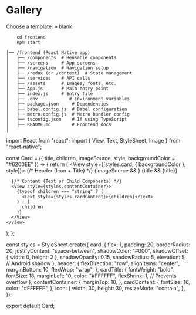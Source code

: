 # Gallery

Choose a template: » blank  
```
    cd frontend
    npm start 
```

```
│── /frontend (React Native app)
│   ├── /components  # Reusable components
│   ├── /screens     # App screens
│   ├── /navigation  # Navigation setup
│   ├── /redux (or /context)  # State management
│   ├── /services    # API calls
│   ├── /assets      # Images, fonts, etc.
│   ├── App.js       # Main entry point
│   ├── index.js     # Entry file
│   ├── .env            # Environment variables
│   ├── package.json     # Dependencies
│   ├── babel.config.js  # Babel configuration
│   ├── metro.config.js  # Metro bundler config
│   ├── tsconfig.json    # If using TypeScript
│   ├── README.md        # Frontend docs
│
```
import React from "react";
import { View, Text, StyleSheet, Image } from "react-native";

const Card = ({ title, children, imageSource, style, backgroundColor = "#6200EE" }) => {
  return (
    <View style={[styles.card, { backgroundColor }, style]}>
      {/* Header (Icon + Title) */}
      <View style={styles.header}>
        {imageSource && <Image source={imageSource} style={styles.icon} />}
        {title && <Text style={styles.cardTitle}>{title}</Text>}
      </View>

      {/* Content (Text or Child Components) */}
      <View style={styles.contentContainer}>
        {typeof children === "string" ? (
          <Text style={styles.cardContent}>{children}</Text>
        ) : (
          children
        )}
      </View>
    </View>
  );
};

const styles = StyleSheet.create({
  card: {
    flex: 1,
    padding: 20,
    borderRadius: 20,
    justifyContent: "space-between",
    shadowColor: "#000",
    shadowOffset: { width: 0, height: 2 },
    shadowOpacity: 0.15,
    shadowRadius: 5,
    elevation: 5, // Android shadow
  },
  header: {
    flexDirection: "row",
    alignItems: "center",
    marginBottom: 10,
    flexWrap: "wrap",
  },
  cardTitle: {
    fontWeight: "bold",
    fontSize: 18,
    marginLeft: 10,
    color: "#FFFFFF",
    flexShrink: 1, // Prevents overflow
  },
  contentContainer: {
    marginTop: 10,
  },
  cardContent: {
    fontSize: 16,
    color: "#FFFFFF",
  },
  icon: {
    width: 30,
    height: 30,
    resizeMode: "contain",
  },
});

export default Card;
